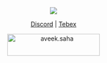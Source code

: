 <div align="center">
  <a href="https://dsc.gg/xtdev"> <img align="center" src="https://user-images.githubusercontent.com/101474430/233859688-2b3b9ecc-41c8-41a6-b2e3-a9f1aad473ee.gif" /></a>

  <a>[Discord](https://dsc.gg/xtdev)</a> |
 <a>[Tebex](https://xtdev.tebex.io)</a> 
</div>

<div align="center">
  <a href="https://ko-fi.com/W7W2DTUIV"> <img align="center" src="https://cdn.ko-fi.com/cdn/kofi4.png?v=3" height="50" width="210" alt="aveek.saha" /></a>
</div>

